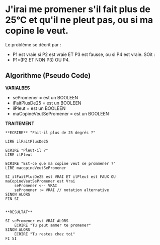 # J'irai me promener s'il fait plus de 25°C et qu'il ne pleut pas, ou si ma copine le veut.

Le problème se décrit par : 
- P1 est vraie si P2 est vraie ET P3 est fausse, ou si P4 est vraie.
SOit : 
- P1=(P2 ET NON P3) OU P4.


## Algorithme (Pseudo Code)

**VARIALBES**
- sePromener = est un BOOLEEN
- iFaitPlusDe25 = est un BOOLEEN
- ilPleut = est un BOOLEEN
- maCopineVeutSePromener = est un BOOLEEN 

**TRAITEMENT** 
```
**ECRIRE** "Fait-il plus de 25 degrés ?"

LIRE ilFaitPlusDe25

ECRIRE "Pleut-il ?"
LIRE ilPleut

ECRIRE "Est-ce que ma copine veut se prommener ?"
LIRE macopineVeutSePromener

SI ilFaitPlusDe25 est VRAI ET ilPleut est FAUX OU maCopineVeutSePromener est Vrai
    sePromener <-- VRAI
    sePromener := VRAI // notation alternative
SINON ALORS
FIN SI


**RESULTAT**

SI sePromener est VRAI ALORS
    ECRIRE "Tu peut ammer te promener"
SINON ALORS
    ECRIRE "Tu restes chez toi"
FI SI
``` 
